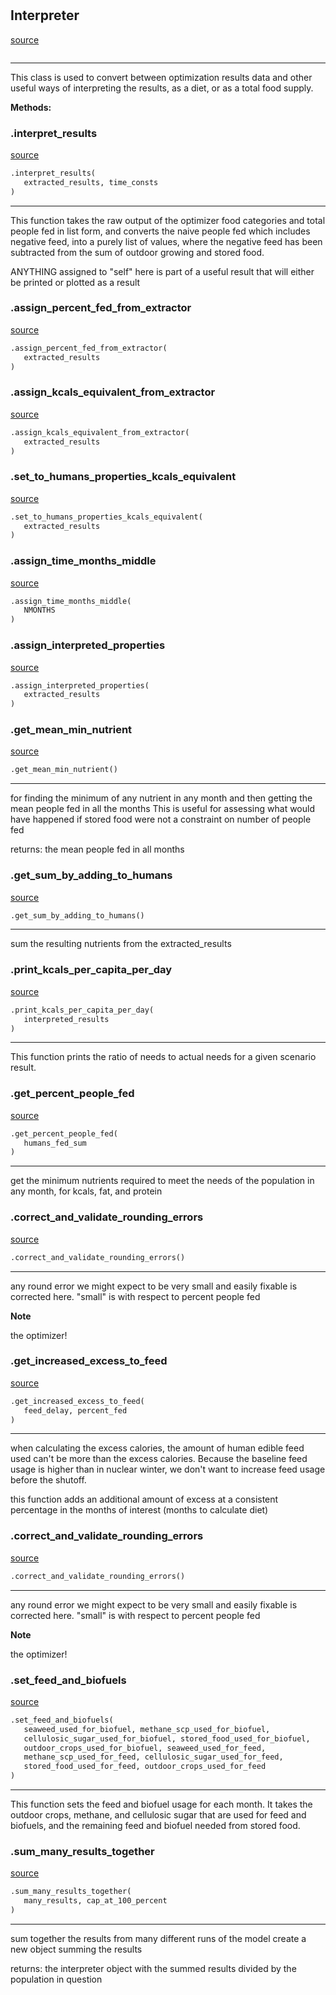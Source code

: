 #


## Interpreter
[source](https://github.com/allfed/allfed-integrated-model/blob/master/src/optimizer/interpret_results.py/#L26)
```python 

```


---
This class is used to convert between optimization results data and other useful
ways of interpreting the results, as a diet, or as a total food supply.


**Methods:**


### .interpret_results
[source](https://github.com/allfed/allfed-integrated-model/blob/master/src/optimizer/interpret_results.py/#L35)
```python
.interpret_results(
   extracted_results, time_consts
)
```

---
This function takes the raw output of the optimizer food categories and total
people fed in list form, and converts the naive people fed which includes
negative feed, into a purely list of values, where the negative feed has been
subtracted from the sum of outdoor growing and stored food.

ANYTHING assigned to "self" here is part of a useful result that will either
be printed or plotted as a result

### .assign_percent_fed_from_extractor
[source](https://github.com/allfed/allfed-integrated-model/blob/master/src/optimizer/interpret_results.py/#L130)
```python
.assign_percent_fed_from_extractor(
   extracted_results
)
```


### .assign_kcals_equivalent_from_extractor
[source](https://github.com/allfed/allfed-integrated-model/blob/master/src/optimizer/interpret_results.py/#L167)
```python
.assign_kcals_equivalent_from_extractor(
   extracted_results
)
```


### .set_to_humans_properties_kcals_equivalent
[source](https://github.com/allfed/allfed-integrated-model/blob/master/src/optimizer/interpret_results.py/#L214)
```python
.set_to_humans_properties_kcals_equivalent(
   extracted_results
)
```


### .assign_time_months_middle
[source](https://github.com/allfed/allfed-integrated-model/blob/master/src/optimizer/interpret_results.py/#L231)
```python
.assign_time_months_middle(
   NMONTHS
)
```


### .assign_interpreted_properties
[source](https://github.com/allfed/allfed-integrated-model/blob/master/src/optimizer/interpret_results.py/#L236)
```python
.assign_interpreted_properties(
   extracted_results
)
```


### .get_mean_min_nutrient
[source](https://github.com/allfed/allfed-integrated-model/blob/master/src/optimizer/interpret_results.py/#L254)
```python
.get_mean_min_nutrient()
```

---
for finding the minimum of any nutrient in any month
and then getting the mean people fed in all the months
This is useful for assessing what would have happened if stored food were not
a constraint on number of people fed

returns: the mean people fed in all months

### .get_sum_by_adding_to_humans
[source](https://github.com/allfed/allfed-integrated-model/blob/master/src/optimizer/interpret_results.py/#L274)
```python
.get_sum_by_adding_to_humans()
```

---
sum the resulting nutrients from the extracted_results

### .print_kcals_per_capita_per_day
[source](https://github.com/allfed/allfed-integrated-model/blob/master/src/optimizer/interpret_results.py/#L295)
```python
.print_kcals_per_capita_per_day(
   interpreted_results
)
```

---
This function prints the ratio of needs to actual needs for a given scenario
result.

### .get_percent_people_fed
[source](https://github.com/allfed/allfed-integrated-model/blob/master/src/optimizer/interpret_results.py/#L307)
```python
.get_percent_people_fed(
   humans_fed_sum
)
```

---
get the minimum nutrients required to meet the needs of the population
 in any month, for kcals, fat, and protein

### .correct_and_validate_rounding_errors
[source](https://github.com/allfed/allfed-integrated-model/blob/master/src/optimizer/interpret_results.py/#L325)
```python
.correct_and_validate_rounding_errors()
```

---
any round error we might expect to be very small and easily fixable is corrected
here. "small" is with respect to percent people fed


**Note**

the optimizer!

### .get_increased_excess_to_feed
[source](https://github.com/allfed/allfed-integrated-model/blob/master/src/optimizer/interpret_results.py/#L375)
```python
.get_increased_excess_to_feed(
   feed_delay, percent_fed
)
```

---
when calculating the excess calories, the amount of human edible feed
used can't be more than the excess calories. Because the baseline feed
usage is higher than in nuclear winter, we don't want to increase
feed usage before the shutoff.

this function adds an additional amount of excess at a consistent percentage
in the months of interest (months to calculate diet)

### .correct_and_validate_rounding_errors
[source](https://github.com/allfed/allfed-integrated-model/blob/master/src/optimizer/interpret_results.py/#L325)
```python
.correct_and_validate_rounding_errors()
```

---
any round error we might expect to be very small and easily fixable is corrected
here. "small" is with respect to percent people fed


**Note**

the optimizer!

### .set_feed_and_biofuels
[source](https://github.com/allfed/allfed-integrated-model/blob/master/src/optimizer/interpret_results.py/#L488)
```python
.set_feed_and_biofuels(
   seaweed_used_for_biofuel, methane_scp_used_for_biofuel,
   cellulosic_sugar_used_for_biofuel, stored_food_used_for_biofuel,
   outdoor_crops_used_for_biofuel, seaweed_used_for_feed,
   methane_scp_used_for_feed, cellulosic_sugar_used_for_feed,
   stored_food_used_for_feed, outdoor_crops_used_for_feed
)
```

---
This function sets the feed and biofuel usage for each month. It takes the
outdoor crops, methane, and cellulosic sugar that are used for feed and
biofuels, and the remaining feed and biofuel needed from stored food.

### .sum_many_results_together
[source](https://github.com/allfed/allfed-integrated-model/blob/master/src/optimizer/interpret_results.py/#L553)
```python
.sum_many_results_together(
   many_results, cap_at_100_percent
)
```

---
sum together the results from many different runs of the model
create a new object summing the results

returns: the interpreter object with the summed results divided by the
population in question
